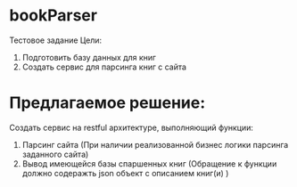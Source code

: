 # bookParser
Тестовое задание
Цели:
  1. Подготовить базу данных для книг
  2. Создать сервис для парсинга книг с сайта

 # Предлагаемое решение:
Создать сервис на restful архитектуре, выполняющий функции:
  1. Парсинг сайта (При наличии реализованной бизнес логики парсинга заданного сайта)
  2. Вывод имеющейся базы спаршенных книг (Обращение к функции должно содеражть json объект с описанием книг(и) )


